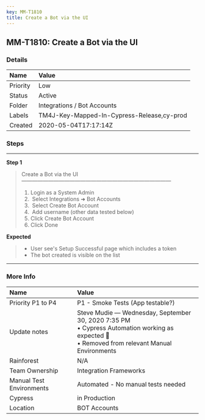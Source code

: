 ```yaml
---
key: MM-T1810
title: Create a Bot via the UI
---
```


## MM-T1810: Create a Bot via the UI

### Details

| Name     | Value                                      |
| :------- | :----------------------------------------- |
| Priority | Low                                        |
| Status   | Active                                     |
| Folder   | Integrations / Bot Accounts                |
| Labels   | TM4J-Key-Mapped-In-Cypress-Release,cy-prod |
| Created  | 2020-05-04T17:17:14Z                       |

### Steps

<hr/>

**Step 1**

> <article>Create a Bot via the UI<br>————————————————————————————<ol><li>Login as a System Admin</li><li>&nbsp;Select Integrations ➜ Bot Accounts</li><li>&nbsp;Select Create Bot Account</li><li>&nbsp;Add username (other data tested below)</li><li>Click Create Bot Account</li><li>Click Done</li></ol></article>

**Expected**

> <article><ul><li>User see's Setup Successful page which includes a token</li><li>The bot created is visible on the list</li></ul></article>

<hr/>

### More Info

| Name                     | Value                                                                                                                                            |
| :----------------------- | :----------------------------------------------------------------------------------------------------------------------------------------------- |
| Priority P1 to P4        | P1 - Smoke Tests (App testable?)                                                                                                                 |
| Update notes             | Steve Mudie — Wednesday, September 30, 2020 7:35 PM<br>• Cypress Automation working as expected 🎉<br>• Removed from relevant Manual Environments |
| Rainforest               | N/A                                                                                                                                              |
| Team Ownership           | Integration Frameworks                                                                                                                           |
| Manual Test Environments | Automated - No manual tests needed                                                                                                               |
| Cypress                  | in Production                                                                                                                                    |
| Location                 | BOT Accounts                                                                                                                                     |
